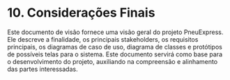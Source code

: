 # 10. Considerações Finais

Este documento de visão fornece uma visão geral do projeto PneuExpress. Ele descreve a
finalidade, os principais stakeholders, os requisitos principais, os diagramas de caso de uso,
diagrama de classes e protótipos de possíveis telas para o sistema. Este documento servirá
como base para o desenvolvimento do projeto, auxiliando na compreensão e alinhamento
das partes interessadas.